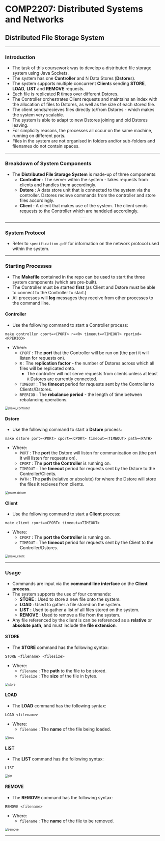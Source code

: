 # COMP2207: Distributed Systems and Networks

## Distributed File Storage System

---

### Introduction

- The task of this coursework was to develop a distributed file storage system using Java Sockets.
- The system has one **Controller** and N Data Stores (**Dstore**s).
- The system supports multiple concurrent **Client**s sending **STORE**, **LOAD**, **LIST** and **REMOVE** requests. 
- Each file is replicated **R** times over different Dstores. 
- The Controller orchestrates Client requests and maintains an index with the allocation of files to Dstores, as well as the size of each stored file. 
- The client sends/recieves files directly to/from Dstores - which makes the system very scalable.
- The system is able to adapt to new Dstores joining and old Dstores leaving.
- For simplicity reasons, the processes all occur on the same machine, running on different ports.
- Files in the system are not organised in folders and/or sub-folders and filenames do not contain spaces.

---

### Breakdown of System Components

- The **Distributed File Storage System** is made-up of three components:
  - **Controller** : The server within the system - takes requests from clients and handles them accordingly.
  - **Dstore** : A data store unit that is connected to the system via the controller. Dstores recieve commands from the controller and store files accordingly.
  - **Client** : A client that makes use of the system. The client sends requests to the Controller which are handeled accordingly.

<p align="center"><img src="images/distributed_file_storage_system.png" alt="distributed_file_storage_system" style="zoom:10%;"/></p> 

---

### System Protocol

- Refer to `specification.pdf` for information on the network protocol used within the system.

---

### Starting Processes

- The **Makefile** contained in the repo can be used to start the three system components (which are pre-built).
- The Controller must be started **first** (as Client and Dstore must be able to connect to the Controller to start.)
- All processes will **log** messages they receive from other processes to the command line.

#### Controller

- Use the following command to start a Controller process:

``` assembly
make controller cport=<CPORT> r=<R> timeout=<TIMEOUT> rperiod=<RPERIOD>
```

- Where:
  - `CPORT` : The **port** that the Controller will be run on (the port it will listen for requests on).
  - `R` : The **replication factor** - the number of Dstores across which all files will be replicated onto.
    - The controller will not serve requests from clients unless at least `R` Dstores are currently connected.
  - `TIMEOUT` : The **timeout** period for requests sent by the Controller to Clients/Dstores.
  - `RPERIOD` : The **rebalance period** - the length of time between rebalancing operations.

<img src="images/make_controller.png" alt="make_controller" style="zoom:67%;" />

#### Dstore

- Use the following command to start a **Dstore** process:

```assembly
make dstore port=<PORT> cport=<CPORT> timeout=<TIMEOUT> path=<PATH>
```

- Where:
  - `PORT` : The **port** the Dstore will listen for communication on (the port it will listen for requests on).
  - `CPORT` : The **port the Controller** is running on.
  - `TIMEOUT` : The **timeout** period for requests sent by the Dstore to the Controller/Clients.
  - `PATH` : The **path** (relative or absolute) for where the Dstore will store the files it recieves from clients.

<img src="images/make_dstore.png" alt="make_dstore" style="zoom:67%;" />

#### Client

- Use the following command to start a **Client** process:

```assembly
make client cport=<CPORT> timeout=<TIMEOUT>
```

- Where:
  - `CPORT` : The **port the Controller** is running on.
  - `TIMEOUT` : The **timeout** period for requests sent by the Client to the Controller/Dstores.

<img src="images/make_client.png" alt="make_client" style="zoom:67%;" />

---

### Usage

- Commands are input via the **command line interface** on the **Client process**.
- The system supports the use of four commands:
  - **STORE** : Used to store a new file onto the system.
  - **LOAD** : Used to gather a file stored on the system.
  - **LIST** : Used to gather a list of all files stored on the system.
  - **REMOVE** : Used to remove a file from the system.
- Any file referenced by the client is can be referenced as a **relative** or **absolute path**, and must include the **file extension**.

#### STORE

- The **STORE** command has the following syntax:

```assembly
STORE <filename> <filesize>
```

- Where:
  - `filename` : The **path** to the file to be stored.
  - `filesize` : The **size** of the file in bytes.

<img src="images/store.png" alt="store" style="zoom:67%;" />

#### LOAD

- The **LOAD** command has the following syntax:

```assembly
LOAD <filename>
```

- Where:
  - `filename` : The **name** of the file being loaded.

<img src="images/load.png" alt="load" style="zoom:67%;" />

#### LIST

- The **LIST** command has the following syntax:

```assembly
LIST
```

<img src="images/list.png" alt="list" style="zoom:67%;" />

#### REMOVE

- The **REMOVE** command has the following syntax:

```assembly
REMOVE <filename>
```

- Where:
  - `filename` : The **name** of the file to be removed.

<img src="images/remove.png" alt="remove" style="zoom:67%;" />

---




